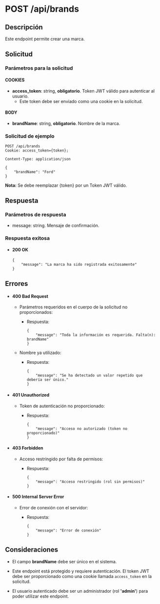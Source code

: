 # POST /api/brands

## Descripción

Este endpoint permite crear una marca.

## Solicitud

### Parámetros para la solicitud

#### COOKIES

- **access_token**: string, **obligatorio**. Token JWT válido para autenticar al usuario.
  - Este token debe ser enviado como una cookie en la solicitud.

#### BODY

- **brandName**: string, **obligatorio**. Nombre de la marca.

### Solicitud de ejemplo

```
POST /api/brands
Cookie: access_token={token};

Content-Type: application/json

{
    "brandName": "Ford"
}
```

**Nota:** Se debe reemplazar {token} por un Token JWT válido.

## Respuesta

### Parámetros de respuesta

- message: string. Mensaje de confirmación.

### Respuesta exitosa

- #### 200 OK

  ```
  {
      "message": "La marca ha sido registrada exitosamente"
  }
  ```

## Errores

- #### 400 Bad Request

  - Parámetros requeridos en el cuerpo de la solicitud no proporcionados:

    - Respuesta:

      ```
      {
          "message": "Toda la información es requerida. Falta(n): brandName"
      }
      ```

  - Nombre ya utilizado:

    - Respuesta:

      ```
      {
          "message": "Se ha detectado un valor repetido que debería ser único."
      }
      ```

- #### 401 Unauthorized

  - Token de autenticación no proporcionado:

    - Respuesta:

      ```
      {
          "message": "Acceso no autorizado (token no proporcionado)"
      }
      ```

- #### 403 Forbidden

  - Acceso restringido por falta de permisos:

    - Respuesta:

      ```
      {
          "message": "Acceso restringido (rol sin permisos)"
      }
      ```

- #### 500 Internal Server Error

  - Error de conexión con el servidor:

    - Respuesta:

      ```
      {
          "message": "Error de conexión"
      }
      ```

## Consideraciones

- El campo **brandName** debe ser único en el sistema.

- Este endpoint está protegido y requiere autenticación. El token JWT debe ser proporcionado como una cookie llamada `access_token` en la solicitud.

- El usuario autenticado debe ser un administrador (rol **'admin'**) para poder utilizar este endpoint.

